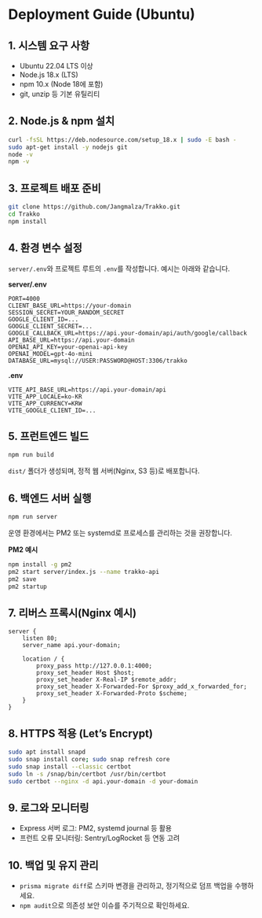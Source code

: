 ﻿# Deployment Guide (Ubuntu)

## 1. 시스템 요구 사항
- Ubuntu 22.04 LTS 이상
- Node.js 18.x (LTS)
- npm 10.x (Node 18에 포함)
- git, unzip 등 기본 유틸리티

## 2. Node.js & npm 설치
```bash
curl -fsSL https://deb.nodesource.com/setup_18.x | sudo -E bash -
sudo apt-get install -y nodejs git
node -v
npm -v
```

## 3. 프로젝트 배포 준비
```bash
git clone https://github.com/Jangmalza/Trakko.git
cd Trakko
npm install
```

## 4. 환경 변수 설정
`server/.env`와 프로젝트 루트의 `.env`를 작성합니다. 예시는 아래와 같습니다.

**server/.env**
```
PORT=4000
CLIENT_BASE_URL=https://your-domain
SESSION_SECRET=YOUR_RANDOM_SECRET
GOOGLE_CLIENT_ID=...
GOOGLE_CLIENT_SECRET=...
GOOGLE_CALLBACK_URL=https://api.your-domain/api/auth/google/callback
API_BASE_URL=https://api.your-domain
OPENAI_API_KEY=your-openai-api-key
OPENAI_MODEL=gpt-4o-mini
DATABASE_URL=mysql://USER:PASSWORD@HOST:3306/trakko
```

**.env**
```
VITE_API_BASE_URL=https://api.your-domain/api
VITE_APP_LOCALE=ko-KR
VITE_APP_CURRENCY=KRW
VITE_GOOGLE_CLIENT_ID=...
```

## 5. 프런트엔드 빌드
```bash
npm run build
```
`dist/` 폴더가 생성되며, 정적 웹 서버(Nginx, S3 등)로 배포합니다.

## 6. 백엔드 서버 실행
```bash
npm run server
```
운영 환경에서는 PM2 또는 systemd로 프로세스를 관리하는 것을 권장합니다.

**PM2 예시**
```bash
npm install -g pm2
pm2 start server/index.js --name trakko-api
pm2 save
pm2 startup
```

## 7. 리버스 프록시(Nginx 예시)
```
server {
    listen 80;
    server_name api.your-domain;

    location / {
        proxy_pass http://127.0.0.1:4000;
        proxy_set_header Host $host;
        proxy_set_header X-Real-IP $remote_addr;
        proxy_set_header X-Forwarded-For $proxy_add_x_forwarded_for;
        proxy_set_header X-Forwarded-Proto $scheme;
    }
}
```

## 8. HTTPS 적용 (Let’s Encrypt)
```bash
sudo apt install snapd
sudo snap install core; sudo snap refresh core
sudo snap install --classic certbot
sudo ln -s /snap/bin/certbot /usr/bin/certbot
sudo certbot --nginx -d api.your-domain -d your-domain
```

## 9. 로그와 모니터링
- Express 서버 로그: PM2, systemd journal 등 활용
- 프런트 오류 모니터링: Sentry/LogRocket 등 연동 고려

## 10. 백업 및 유지 관리
- `prisma migrate diff`로 스키마 변경을 관리하고, 정기적으로 덤프 백업을 수행하세요.
- `npm audit`으로 의존성 보안 이슈를 주기적으로 확인하세요.